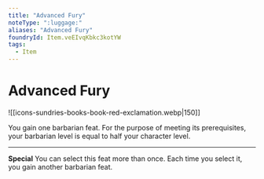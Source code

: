 ```yaml
---
title: "Advanced Fury"
noteType: ":luggage:"
aliases: "Advanced Fury"
foundryId: Item.veEIvqKbkc3kotYW
tags:
  - Item
---
```


# Advanced Fury
![[icons-sundries-books-book-red-exclamation.webp|150]]

You gain one barbarian feat. For the purpose of meeting its prerequisites, your barbarian level is equal to half your character level.

* * *

**Special** You can select this feat more than once. Each time you select it, you gain another barbarian feat.
